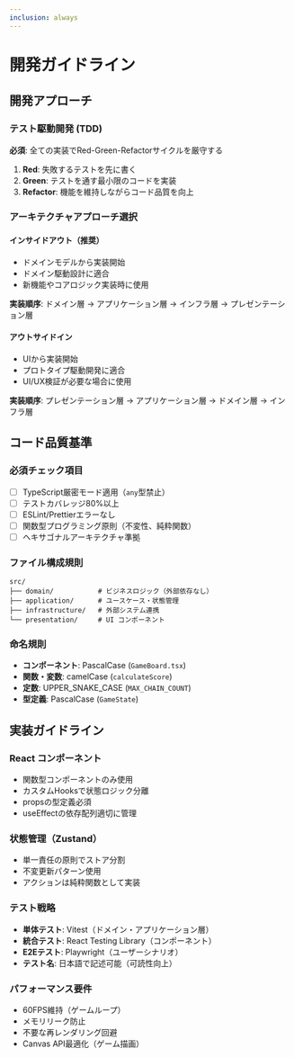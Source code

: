 ```yaml
---
inclusion: always
---
```


# 開発ガイドライン

## 開発アプローチ

### テスト駆動開発 (TDD)
**必須**: 全ての実装でRed-Green-Refactorサイクルを厳守する

1. **Red**: 失敗するテストを先に書く
2. **Green**: テストを通す最小限のコードを実装
3. **Refactor**: 機能を維持しながらコード品質を向上

### アーキテクチャアプローチ選択

#### インサイドアウト（推奨）
- ドメインモデルから実装開始
- ドメイン駆動設計に適合
- 新機能やコアロジック実装時に使用

**実装順序**: ドメイン層 → アプリケーション層 → インフラ層 → プレゼンテーション層

#### アウトサイドイン
- UIから実装開始
- プロトタイプ駆動開発に適合
- UI/UX検証が必要な場合に使用

**実装順序**: プレゼンテーション層 → アプリケーション層 → ドメイン層 → インフラ層

## コード品質基準

### 必須チェック項目
- [ ] TypeScript厳密モード適用（`any`型禁止）
- [ ] テストカバレッジ80%以上
- [ ] ESLint/Prettierエラーなし
- [ ] 関数型プログラミング原則（不変性、純粋関数）
- [ ] ヘキサゴナルアーキテクチャ準拠

### ファイル構成規則
```
src/
├── domain/           # ビジネスロジック（外部依存なし）
├── application/      # ユースケース・状態管理
├── infrastructure/   # 外部システム連携
└── presentation/     # UI コンポーネント
```

### 命名規則
- **コンポーネント**: PascalCase (`GameBoard.tsx`)
- **関数・変数**: camelCase (`calculateScore`)
- **定数**: UPPER_SNAKE_CASE (`MAX_CHAIN_COUNT`)
- **型定義**: PascalCase (`GameState`)

## 実装ガイドライン

### React コンポーネント
- 関数型コンポーネントのみ使用
- カスタムHooksで状態ロジック分離
- propsの型定義必須
- useEffectの依存配列適切に管理

### 状態管理（Zustand）
- 単一責任の原則でストア分割
- 不変更新パターン使用
- アクションは純粋関数として実装

### テスト戦略
- **単体テスト**: Vitest（ドメイン・アプリケーション層）
- **統合テスト**: React Testing Library（コンポーネント）
- **E2Eテスト**: Playwright（ユーザーシナリオ）
- **テスト名**: 日本語で記述可能（可読性向上）

### パフォーマンス要件
- 60FPS維持（ゲームループ）
- メモリリーク防止
- 不要な再レンダリング回避
- Canvas API最適化（ゲーム描画）